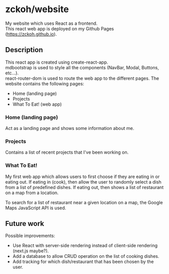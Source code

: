 # zckoh/website
My website which uses React as a frontend.  
This react web app is deployed on my Github Pages (https://zckoh.github.io).

## Description
This react app is created using create-react-app.  
mdbootstrap is used to style all the components (NavBar, Modal, Buttons, etc...).  
react-router-dom is used to route the web app to the different pages.
The website contains the following pages:
- Home (landing page)
- Projects
- What To Eat! (web app)


### Home (landing page)
Act as a landing page and shows some information about me.  

### Projects
Contains a list of recent projects that I've been working on.

### What To Eat!
My first web app which allows users to first choose if they are eating in or eating out.
If eating in (cook), then allow the user to randomly select a dish from a list of predefined dishes.
If eating out, then shows a list of restaurant on a map from a location.

To search for a list of restaurant near a given location on a map, the Google Maps JavaScript API is used.

## Future work
Possible improvements:
- Use React with server-side rendering instead of client-side rendering (next.js maybe?).
- Add a database to allow CRUD operation on the list of cooking dishes.
- Add tracking for which dish/restaurant that has been chosen by the user.
